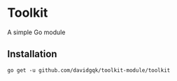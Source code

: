 # Toolkit

A simple Go module

## Installation

`go get -u github.com/davidgqk/toolkit-module/toolkit`
